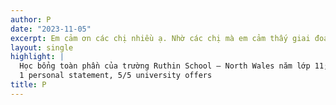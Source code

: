 ```yaml
---
author: P
date: "2023-11-05"
excerpt: Em cảm ơn các chị nhiều ạ. Nhờ các chị mà em cảm thấy giai đoạn viết essay vững tin hơn nhiều!
layout: single
highlight: |
  Học bổng toàn phần của trường Ruthin School — North Wales năm lớp 11;
  1 personal statement, 5/5 university offers
title: P
---
```

